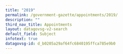 ```yaml
---
title: "2019"
permalink: /government-gazette/appointments/2019/
description: ""
third_nav_title: Appointments
layout: datagovsg-v2-search
default_field: Subject
infotext: true
datagovsg-id: d_b0205a29af64fc6840195ffca785e9b0
---
```

